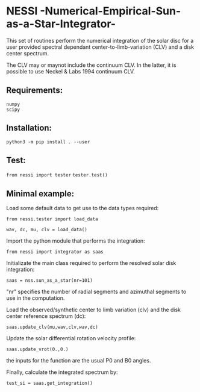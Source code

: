 # NESSI -Numerical-Empirical-Sun-as-a-Star-Integrator-

This set of routines perform the numerical integration of the solar disc for a user provided spectral dependant center-to-limb-variation (CLV) and a disk center spectrum.

The CLV may or maynot include the continuum CLV. In the latter, it is possible to use Neckel & Labs 1994 continuum CLV.

## Requirements:

  ```
  numpy
  scipy
  ```

## Installation:

  `python3 -m pip install . --user`

## Test:

  `from nessi import tester`
  `tester.test()`

## Minimal example:

  Load some default data to get use to the data types required:

  `from nessi.tester import load_data`
  
  `wav, dc, mu, clv = load_data()`

  Import the python module that performs the integration:
  
  `from nessi import integrator as saas`
  
  Initializate the main class required to perform the resolved solar disk integration:
  
  `saas = nss.sun_as_a_star(nr=101)`
  
  "nr" specifies the number of radial segments and azimuthal segments to use in the computation.
  
  Load the observed/synthetic center to limb variation (clv) and the disk center reference spectrum (dc):
  
  `saas.update_clv(mu,wav,clv,wav,dc)`
  
  Update the solar differential rotation velocity profile:
  
  `saas.update_vrot(0.,0.)`
  
  the inputs for the function are the usual P0 and B0 angles.
  
  Finally, calculate the integrated spectrum by:
  
  `test_si = saas.get_integration()`

